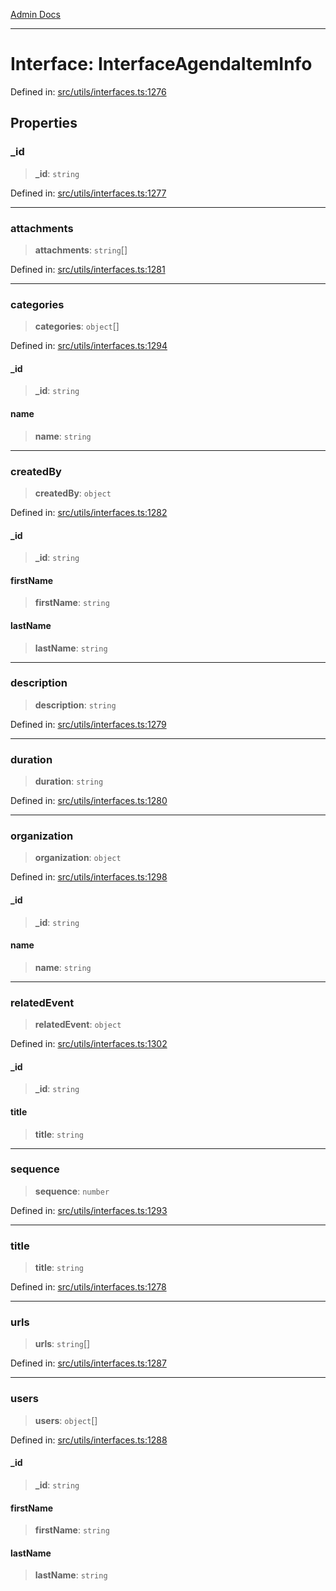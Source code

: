 [Admin Docs](/)

***

# Interface: InterfaceAgendaItemInfo

Defined in: [src/utils/interfaces.ts:1276](https://github.com/PalisadoesFoundation/talawa-admin/blob/main/src/utils/interfaces.ts#L1276)

## Properties

### \_id

> **\_id**: `string`

Defined in: [src/utils/interfaces.ts:1277](https://github.com/PalisadoesFoundation/talawa-admin/blob/main/src/utils/interfaces.ts#L1277)

***

### attachments

> **attachments**: `string`[]

Defined in: [src/utils/interfaces.ts:1281](https://github.com/PalisadoesFoundation/talawa-admin/blob/main/src/utils/interfaces.ts#L1281)

***

### categories

> **categories**: `object`[]

Defined in: [src/utils/interfaces.ts:1294](https://github.com/PalisadoesFoundation/talawa-admin/blob/main/src/utils/interfaces.ts#L1294)

#### \_id

> **\_id**: `string`

#### name

> **name**: `string`

***

### createdBy

> **createdBy**: `object`

Defined in: [src/utils/interfaces.ts:1282](https://github.com/PalisadoesFoundation/talawa-admin/blob/main/src/utils/interfaces.ts#L1282)

#### \_id

> **\_id**: `string`

#### firstName

> **firstName**: `string`

#### lastName

> **lastName**: `string`

***

### description

> **description**: `string`

Defined in: [src/utils/interfaces.ts:1279](https://github.com/PalisadoesFoundation/talawa-admin/blob/main/src/utils/interfaces.ts#L1279)

***

### duration

> **duration**: `string`

Defined in: [src/utils/interfaces.ts:1280](https://github.com/PalisadoesFoundation/talawa-admin/blob/main/src/utils/interfaces.ts#L1280)

***

### organization

> **organization**: `object`

Defined in: [src/utils/interfaces.ts:1298](https://github.com/PalisadoesFoundation/talawa-admin/blob/main/src/utils/interfaces.ts#L1298)

#### \_id

> **\_id**: `string`

#### name

> **name**: `string`

***

### relatedEvent

> **relatedEvent**: `object`

Defined in: [src/utils/interfaces.ts:1302](https://github.com/PalisadoesFoundation/talawa-admin/blob/main/src/utils/interfaces.ts#L1302)

#### \_id

> **\_id**: `string`

#### title

> **title**: `string`

***

### sequence

> **sequence**: `number`

Defined in: [src/utils/interfaces.ts:1293](https://github.com/PalisadoesFoundation/talawa-admin/blob/main/src/utils/interfaces.ts#L1293)

***

### title

> **title**: `string`

Defined in: [src/utils/interfaces.ts:1278](https://github.com/PalisadoesFoundation/talawa-admin/blob/main/src/utils/interfaces.ts#L1278)

***

### urls

> **urls**: `string`[]

Defined in: [src/utils/interfaces.ts:1287](https://github.com/PalisadoesFoundation/talawa-admin/blob/main/src/utils/interfaces.ts#L1287)

***

### users

> **users**: `object`[]

Defined in: [src/utils/interfaces.ts:1288](https://github.com/PalisadoesFoundation/talawa-admin/blob/main/src/utils/interfaces.ts#L1288)

#### \_id

> **\_id**: `string`

#### firstName

> **firstName**: `string`

#### lastName

> **lastName**: `string`
